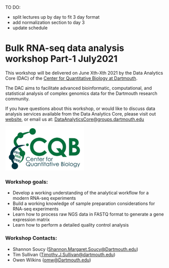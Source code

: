TO DO: 
- split lectures up by day to fit 3 day format 
- add normalization section to day 3
- update schedule 


# Bulk RNA-seq data analysis workshop Part-1 July2021

This workshop will be delivered on June Xth-Xth 2021 by the Data Analytics Core (DAC) of the [Center for Quantitative Biology at Dartmouth](https://sites.dartmouth.edu/cqb/).

The DAC aims to facilitate advanced bioinformatic, computational, and statistical analysis of complex genomics data for the Dartmouth research community.

If you have questions about this workshop, or would like to discuss data analysis services available from the Data Analytics Core, please visit out [website](https://sites.dartmouth.edu/cqb/projects-and-cores/data-analytics-core/), or email us at: DataAnalyticsCore@groups.dartmouth.edu

<img src="figures/logo.jpg" width="250" height="140" >

### Workshop goals:
- Develop a working understanding of the analytical workflow for a modern RNA-seq experiments
- Build a working knowledge of sample preparation considerations for RNA-seq experiments
- Learn how to process raw NGS data in FASTQ format to generate a gene expression matrix
- Learn how to perform a detailed quality control analysis


### Workshop Contacts:
- Shannon Soucy (Shannon.Margaret.Soucy@Dartmouth.edu)
- Tim Sullivan (Timothy.J.Sullivan@dartmouth.edu)
- Owen Wilkins (omw@Dartmouth.edu)
